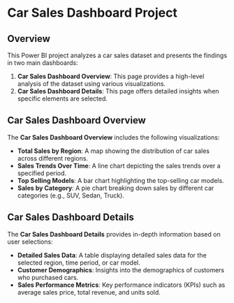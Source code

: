 # Car Sales Dashboard Project

## Overview

This Power BI project analyzes a car sales dataset and presents the findings in two main dashboards:

1. **Car Sales Dashboard Overview**: This page provides a high-level analysis of the dataset using various visualizations.
2. **Car Sales Dashboard Details**: This page offers detailed insights when specific elements are selected.

## Car Sales Dashboard Overview

The **Car Sales Dashboard Overview** includes the following visualizations:
- **Total Sales by Region**: A map showing the distribution of car sales across different regions.
- **Sales Trends Over Time**: A line chart depicting the sales trends over a specified period.
- **Top Selling Models**: A bar chart highlighting the top-selling car models.
- **Sales by Category**: A pie chart breaking down sales by different car categories (e.g., SUV, Sedan, Truck).

## Car Sales Dashboard Details

The **Car Sales Dashboard Details** provides in-depth information based on user selections:
- **Detailed Sales Data**: A table displaying detailed sales data for the selected region, time period, or car model.
- **Customer Demographics**: Insights into the demographics of customers who purchased cars.
- **Sales Performance Metrics**: Key performance indicators (KPIs) such as average sales price, total revenue, and units sold.
